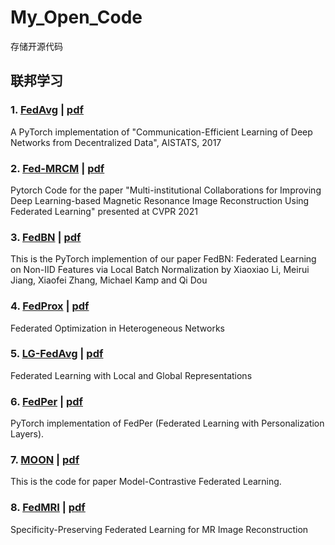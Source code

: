 # My_Open_Code
存储开源代码
## 联邦学习
### 1. [FedAvg](https://github.com/katsura-jp/fedavg.pytorch)  |  [pdf](http://proceedings.mlr.press/v54/mcmahan17a/mcmahan17a.pdf)
A PyTorch implementation of "Communication-Efficient Learning of Deep Networks from Decentralized Data", AISTATS, 2017

### 2. [Fed-MRCM](https://github.com/guopengf/FL-MRCM)  | [pdf](https://openaccess.thecvf.com/content/CVPR2021/papers/Guo_Multi-Institutional_Collaborations_for_Improving_Deep_Learning-Based_Magnetic_Resonance_Image_Reconstruction_CVPR_2021_paper.pdf)
Pytorch Code for the paper "Multi-institutional Collaborations for Improving Deep Learning-based Magnetic Resonance Image Reconstruction Using Federated Learning" presented at CVPR 2021

### 3. [FedBN](https://github.com/med-air/FedBN?utm_source=catalyzex.com) | [pdf](https://arxiv.org/pdf/2102.07623.pdf)
This is the PyTorch implemention of our paper FedBN: Federated Learning on Non-IID Features via Local Batch Normalization by Xiaoxiao Li, Meirui Jiang, Xiaofei Zhang, Michael Kamp and Qi Dou

### 4. [FedProx](https://github.com/litian96/FedProx?utm_source=catalyzex.com)  | [pdf](https://proceedings.mlsys.org/paper/2020/file/38af86134b65d0f10fe33d30dd76442e-Paper.pdf)
Federated Optimization in Heterogeneous Networks

### 5. [LG-FedAvg](https://github.com/pliang279/LG-FedAvg?utm_source=catalyzex.com)  | [pdf](https://arxiv.org/pdf/2001.01523.pdf)
Federated Learning with Local and Global Representations

### 6. [FedPer](https://github.com/ki-ljl/FedPer)  | [pdf](https://arxiv.org/pdf/1912.00818.pdf)
PyTorch implementation of FedPer (Federated Learning with Personalization Layers).

### 7. [MOON](https://github.com/QinbinLi/MOON)  | [pdf](https://openaccess.thecvf.com/content/CVPR2021/papers/Li_Model-Contrastive_Federated_Learning_CVPR_2021_paper.pdf)
This is the code for paper Model-Contrastive Federated Learning.

### 8. [FedMRI](https://github.com/chunmeifeng/FedMRI) | [pdf](https://arxiv.org/pdf/2112.05752v1.pdf)
Specificity-Preserving Federated Learning for MR Image Reconstruction
